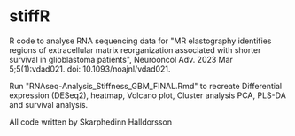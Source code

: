 # stiffR
R code to analyse RNA sequencing data for "MR elastography identifies regions of extracellular matrix reorganization associated with shorter survival in glioblastoma patients", Neurooncol Adv. 2023 Mar 5;5(1):vdad021. doi: 10.1093/noajnl/vdad021.

Run "RNAseq-Analysis_Stiffness_GBM_FINAL.Rmd" to recreate Differential expression (DESeq2), heatmap, Volcano plot, Cluster analysis PCA, PLS-DA and survival analysis.

All code written by Skarphedinn Halldorsson


